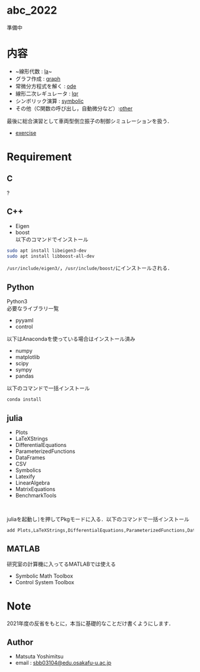 # abc_2022

準備中  

# 内容
* ~線形代数 : [la](/la)~  
* グラフ作成 : [graph](/graph)
* 常微分方程式を解く : [ode](/ode)
* 線形二次レギュレータ : [lqr](/lqr)  
* シンボリック演算 : [symbolic](/symbolic)  
* その他（C関数の呼び出し，自動微分など）:[other](/other/)

最後に総合演習として車両型倒立振子の制御シミュレーションを扱う．  
* [exercise](/excercise/)

# Requirement
## C
?  

## C++
* Eigen  
* boost  
以下のコマンドでインストール  
```bash
sudo apt install libeigen3-dev
sudo apt install libboost-all-dev
```
`/usr/include/eigen3/`，`/usr/include/boost/`にインストールされる．  

## Python
Python3  
必要なライブラリ一覧  

* pyyaml
* control  

以下はAnacondaを使っている場合はインストール済み  
* numpy
* matplotlib
* scipy
* sympy
* pandas

以下のコマンドで一括インストール  
```bash
conda install 
```

## julia
* Plots
* LaTeXStrings
* DifferentialEquations
* ParameterizedFunctions
* DataFrames
* CSV
* Symbolics
* Latexify
* LinearAlgebra
* MatrixEquations
* BenchmarkTools  

<br>

juliaを起動し`]`を押してPkgモードに入る．以下のコマンドで一括インストール  
```julia
add Plots,LaTeXStrings,DifferentialEquations,ParameterizedFunctions,DataFrames,CSV,Symbolics,Latexify,LinearAlgebra,MatrixEquations,BenchmarkTools
```

## MATLAB
研究室の計算機に入ってるMATLABでは使える  
* Symbolic Math Toolbox
* Control System Toolbox




# Note
2021年度の反省をもとに，本当に基礎的なことだけ書くようにします．  



## Author
* Matsuta Yoshimitsu
* email : sbb03104@edu.osakafu-u.ac.jp